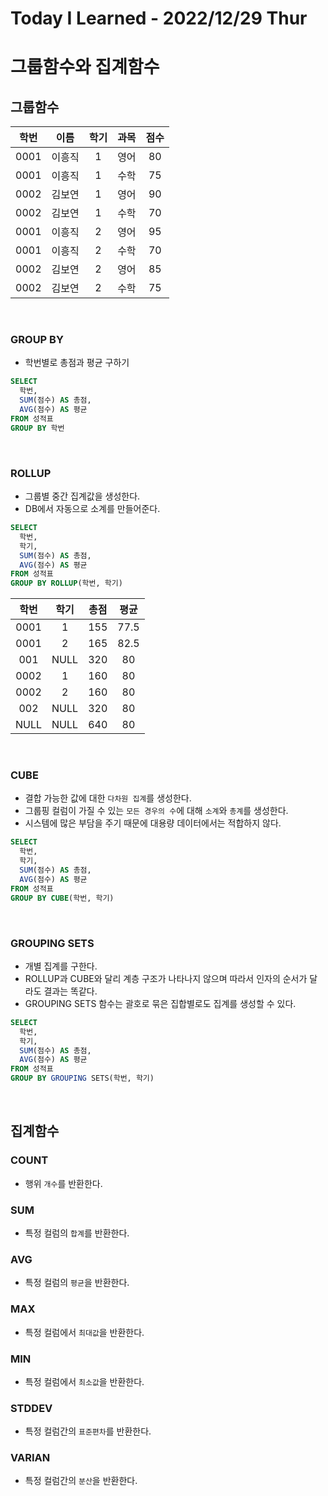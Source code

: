 # Today I Learned - 2022/12/29 Thur

# 그룹함수와 집계함수
## 그룹함수
|학번|이름|학기|과목|점수|
|:---:|:---:|:---:|:---:|:---:|
|0001|이흥직|1|영어|80|
|0001|이흥직|1|수학|75|
|0002|김보연|1|영어|90|
|0002|김보연|1|수학|70|
|0001|이흥직|2|영어|95|
|0001|이흥직|2|수학|70|
|0002|김보연|2|영어|85|
|0002|김보연|2|수학|75|

<br>

### GROUP BY
- 학번별로 총점과 평균 구하기

```sql
SELECT
  학번,
  SUM(점수) AS 총점,
  AVG(점수) AS 평균
FROM 성적표
GROUP BY 학번
```

<br>

### ROLLUP
- 그룹별 중간 집계값을 생성한다.
- DB에서 자동으로 소계를 만들어준다.

```sql
SELECT
  학번,
  학기,
  SUM(점수) AS 총점,
  AVG(점수) AS 평균
FROM 성적표
GROUP BY ROLLUP(학번, 학기)
```
|학번|학기|총점|평균|
|:---:|:---:|:---:|:---:|
|0001|1|155|77.5|
|0001|2|165|82.5|
|001|NULL|320|80|
|0002|1|160|80|
|0002|2|160|80|
|002|NULL|320|80|
|NULL|NULL|640|80|

<br>

### CUBE
- 결합 가능한 값에 대한 `다차원 집계`를 생성한다.
- 그룹핑 컬럼이 가질 수 있는 `모든 경우의 수`에 대해 `소계`와 `총계`를 생성한다.
- 시스템에 많은 부담을 주기 때문에 대용량 데이터에서는 적합하지 않다.

```sql
SELECT
  학번,
  학기,
  SUM(점수) AS 총점,
  AVG(점수) AS 평균
FROM 성적표
GROUP BY CUBE(학번, 학기)
```

<br>

### GROUPING SETS
- 개별 집계를 구한다.
- ROLLUP과 CUBE와 달리 계층 구조가 나타나지 않으며 따라서 인자의 순서가 달라도 결과는 똑같다.
- GROUPING SETS 함수는 괄호로 묶은 집합별로도 집계를 생성할 수 있다.

```sql
SELECT
  학번,
  학기,
  SUM(점수) AS 총점,
  AVG(점수) AS 평균
FROM 성적표
GROUP BY GROUPING SETS(학번, 학기)
```

<br>

## 집계함수
### COUNT
- 행위 `개수`를 반환한다.
### SUM
- 특정 컬럼의 `합계`를 반환한다.
### AVG
- 특정 컬럼의 `평균`을 반환한다.
### MAX
- 특정 컬럼에서 `최대값`을 반환한다.
### MIN
- 특정 컬럼에서 `최소값`을 반환한다.
### STDDEV
- 특정 컬럼간의 `표준편차`를 반환한다.
### VARIAN
- 특정 컬럼간의 `분산`을 반환한다.
